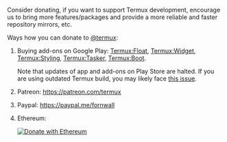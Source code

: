 Consider donating, if you want to support Termux development, encourage us to bring more features/packages and provide a more reliable and faster repository mirrors, etc.

Ways how you can donate to [@termux](https://github.com/termux):

1. Buying add-ons on Google Play: [Termux:Float](https://play.google.com/store/apps/details?id=com.termux.window), [Termux:Widget](https://play.google.com/store/apps/details?id=com.termux.widget), [Termux:Styling](https://play.google.com/store/apps/details?id=com.termux.styling), [Termux:Tasker](https://play.google.com/store/apps/details?id=com.termux.tasker), [Termux:Boot](https://play.google.com/store/apps/details?id=com.termux.boot).

   Note that updates of app and add-ons on Play Store are halted. If you are using outdated Termux build, you may likely face [this issue](https://github.com/termux/termux-packages/issues/6726).

2. Patreon: https://patreon.com/termux

3. Paypal: https://paypal.me/fornwall

4. Ethereum:

   [![Donate with Ethereum](https://en.cryptobadges.io/badge/big/0x3CC8F61862e5c3Ad62A7eea0c3048853FA31af23?showBalance=true)](https://en.cryptobadges.io/donate/0x3CC8F61862e5c3Ad62A7eea0c3048853FA31af23)